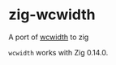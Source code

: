 # zig-wcwidth

A port of [wcwidth](https://github.com/jquast/wcwidth) to zig

`wcwidth` works with Zig 0.14.0.
